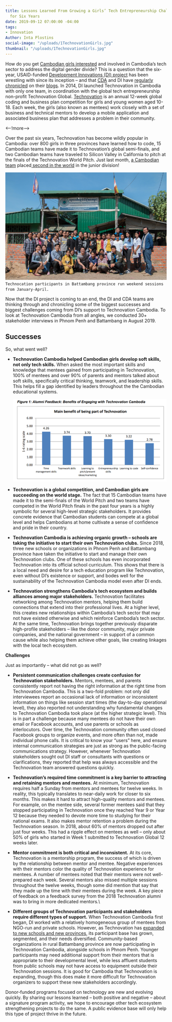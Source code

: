 ```yaml
---
title: Lessons Learned From Growing a Girls’ Tech Entrepreneurship Challenge in Cambodia
  for Six Years
date: 2019-09-12 07:00:00 -04:00
tags:
- Innovation
Author: Inta Plostins
social-image: "/uploads/1TechnovationGirls.jpg"
thumbnail: "/uploads/1TechnovationGirls.jpg"
---
```


How do you get [Cambodian girls interested](http://www.development-innovations.org/wp-content/uploads/2018/07/Factors-Affecting-Women-Engaging-in-Tech-Careers-in-Cambodia-Report.pdf) and involved in Cambodia’s tech sector to address the digital gender divide? This is a question that the six-year, USAID-funded [Development Innovations (DI) project](https://www.development-innovations.org/) has been wrestling with since its inception – and that [CDA](https://www.dai.com/our-work/solutions/digital-acceleration) and DI have [regularly](https://dai-global-digital.com/defeated-by-the-digital-divide-invest-in-inclusion.html) [chronicled](https://dai-global-digital.com/powering-women-entrepreneurs-in-cambodia.html) on their [blogs](https://www.development-innovations.org/?s=technovation). In 2014, DI launched Technovation in Cambodia with only one team, in coordination with the global tech entrepreneurship non-profit Technovation Global. [Technovation](https://technovationchallenge.org/) is an annual 12-week global coding and business plan competition for girls and young women aged 10-18. Each week, the girls (also known as mentees) work closely with a set of business and technical mentors to develop a mobile application and associated business plan that addresses a problem in their community.

<--!more-->

Over the past six years, Technovation has become wildly popular in Cambodia: over 800 girls in three provinces have learned how to code, 15 Cambodian teams have made it to Technovation’s global semi-finals, and two Cambodian teams have traveled to Silicon Valley in California to pitch at the finals of the Technovation World Pitch. Just last month, [a Cambodian team](https://www.youtube.com/watch?v=oMS6Hoox3k0) placed[ second in the world](https://www.technovation.org/blogs/technovation-awards-nearly-30000-usd-to-teams-from-albania-and-india-in-global-girls-tech-competition/) in the junior division!

![1TechnovationGirls.jpg](/uploads/1TechnovationGirls.jpg)`Technocation participants in Battambang province run weekend sessions from January-April.`

Now that the DI project is coming to an end, the DI and CDA teams are thinking through and chronicling some of the biggest successes and biggest challenges coming from DI’s support to Technovation Cambodia. To look at Technovation Cambodia from all angles, we conducted 30\+ stakeholder interviews in Phnom Penh and Battambang in August 2019.

## Successes

So, what went well?

* **Technovation Cambodia helped Cambodian girls develop soft skills, not only tech skills.** When asked the most important skills and knowledge that mentees gained from participating in Technovation, 100% of mentees and over 90% of parents and mentors talked about soft skills, specifically critical thinking, teamwork, and leadership skills. This helps fill a gap identified by leaders throughout the the Cambodian educational systems.

  ![1Tech.png](/uploads/1Tech.png)

* **Technovation is a global competition, and Cambodian girls are succeeding on the world stage.** The fact that 15 Cambodian teams have made it to the semi-finals of the World Pitch and two teams have competed in the World Pitch finals in the past four years is a highly symbolic for several high-level strategic stakeholders. It provides concrete evidence that Cambodian students can compete at a global level and helps Cambodians at home cultivate a sense of confidence and pride in their country.

* **Technovation Cambodia is achieving organic growth – schools are taking the initiative to start their own Technovation clubs.** Since 2018, three new schools or organizations in Phnom Penh and Battambang province have taken the initiative to start and manage their own Technovation clubs. One of these schools has even incorporated Technovation into its official school curriculum. This shows that there is a local need and desire for a tech education program like Technovation, even without DI’s existence or support, and bodes well for the sustainability of the Technovation Cambodia model even after DI ends.

* **Technovation strengthens Cambodia’s tech ecosystem and builds alliances among major stakeholders.** Technovation facilitates networking among Technovation mentors, helping them build connections that extend into their professional lives. At a higher level, this creates new relationships within Cambodia’s tech sector that may not have existed otherwise and which reinforce Cambodia’s tech sector. At the same time, Technovation brings together previously disparate high-profile stakeholders – like the donor community, major private companies, and the national government – in support of a common cause while also helping them achieve other goals, like creating linkages with the local tech ecosystem.

**Challenges**

Just as importantly – what did not go as well?

* **Persistent communication challenges create confusion for Technovation stakeholders.** Mentors, mentees, and parents consistently report not having the right information at the right time from Technovation Cambodia. This is a two-fold problem: not only did interviewees report an occasional lack of information or inconsistent information on things like session start times (the day-to-day operational level), they also reported not understanding why fundamental changes to Technovation Cambodia took place (at the higher strategic level). This is in part a challenge because many mentees do not have their own email or Facebook accounts, and use parents or schools as interlocutors. Over time, the Technovation community often used closed Facebook groups to organize events, and more often than not, made individual phone calls. It is critical to know your “users” here, and ensure internal communication strategies are just as strong as the public-facing communications strategy. However, whenever Technovation stakeholders sought out DI staff or consultants with questions or clarifications, they reported that help was always accessible and the Technovation team answered questions quickly.

* **Technovation’s required time commitment is a key barrier to attracting and retaining mentors and mentees.** At minimum, Technovation requires half a Sunday from mentors and mentees for twelve weeks. In reality, this typically translates to near-daily work for closer to six months. This makes it hard to attract high-quality mentors and mentees. For example, on the mentee side, several former mentees said that they stopped participating in Technovation once they reached Year 9 or Year 12 because they needed to devote more time to studying for their national exams. It also makes mentor retention a problem during the Technovation season. In 2018, about 60% of mentors dropped out after just four weeks. This had a ripple effect on mentees as well – only about 50% of girls who started in Week 1 submitted to Technovation Global 12 weeks later.

* **Mentor commitment is both critical and inconsistent.** At its core, Technovation is a mentorship program, the success of which is driven by the relationship between mentor and mentee. Negative experiences with their mentors color the quality of Technovation experience for mentees.  A number of mentees noted that their mentors were not well-prepared each week. Several mentors also missed multiple sessions throughout the twelve weeks, though some did mention that say that they made up the time with their mentees during the week. A key piece of feedback on a feedback survey from the 2018 Technovation alumni was to bring in more dedicated mentors.\\

* **Different groups of Technovation participants and stakeholders require different types of support.** When Technovation Cambodia first began, DI worked with a relatively homogeneous group of mentees from NGO-run and private schools. However, as Technovation has [expanded to new schools and new provinces,](https://www.development-innovations.org/blog/the-evolution-of-technovation-cambodia-2014-2019/) its participant base has grown, segmented, and their needs diversified. Community-based organizations in rural Battambang province are now participating in Technovation Cambodia, alongside schools in Phnom Penh. Younger participants may need additional support from their mentors that is appropriate to their developmental level, while less affluent students from public schools may not have access to equipment outside their Technovation sessions. It is good for Cambodia that Technovation is expanding, though this does make it more difficult for Technovation organizers to support these new stakeholders accordingly.

Donor-funded programs focused on technology are new and evolving quickly. By sharing our lessons learned – both positive and negative – about a signature program activity, we hope to encourage other tech ecosystem strengthening projects to do the same. A public evidence base will only help this type of project thrive in the future.